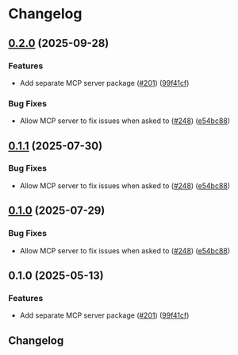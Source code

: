 # Changelog

## [0.2.0](https://github.com/Pixel998/rewrite/compare/mcp-v0.1.1...mcp-v0.2.0) (2025-09-28)


### Features

* Add separate MCP server package ([#201](https://github.com/Pixel998/rewrite/issues/201)) ([99f41cf](https://github.com/Pixel998/rewrite/commit/99f41cf3c4788a3bc0111de807ce599b8084d480))


### Bug Fixes

* Allow MCP server to fix issues when asked to ([#248](https://github.com/Pixel998/rewrite/issues/248)) ([e54bc88](https://github.com/Pixel998/rewrite/commit/e54bc880107b6d75cd4951aaf4ee4e64c44503f6))

## [0.1.1](https://github.com/eslint/rewrite/compare/mcp-v0.1.0...mcp-v0.1.1) (2025-07-30)


### Bug Fixes

* Allow MCP server to fix issues when asked to ([#248](https://github.com/eslint/rewrite/issues/248)) ([e54bc88](https://github.com/eslint/rewrite/commit/e54bc880107b6d75cd4951aaf4ee4e64c44503f6))

## [0.1.0](https://github.com/eslint/rewrite/compare/mcp-v0.1.0...mcp-v0.1.0) (2025-07-29)


### Bug Fixes

* Allow MCP server to fix issues when asked to ([#248](https://github.com/eslint/rewrite/issues/248)) ([e54bc88](https://github.com/eslint/rewrite/commit/e54bc880107b6d75cd4951aaf4ee4e64c44503f6))

## 0.1.0 (2025-05-13)


### Features

* Add separate MCP server package ([#201](https://github.com/eslint/rewrite/issues/201)) ([99f41cf](https://github.com/eslint/rewrite/commit/99f41cf3c4788a3bc0111de807ce599b8084d480))

## Changelog
